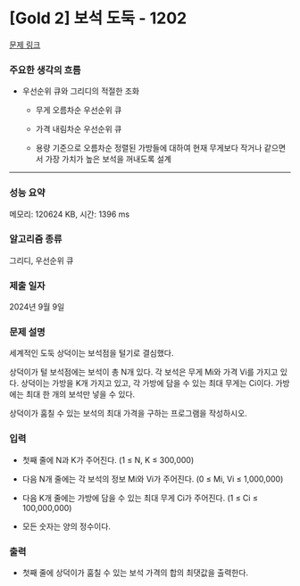 # [Gold 2] 보석 도둑 - 1202 

[문제 링크](https://www.acmicpc.net/problem/1202) 

### 주요한 생각의 흐름

- 우선순위 큐와 그리디의 적절한 조화

  - 무게 오름차순 우선순위 큐

  - 가격 내림차순 우선순위 큐

  - 용량 기준으로 오름차순 정렬된 가방들에 대하여 현재 무게보다 작거나 같으면서 가장 가치가 높은 보석을 꺼내도록 설계 

---

### 성능 요약

메모리: 120624 KB, 시간: 1396 ms

### 알고리즘 종류

그리디, 우선순위 큐

### 제출 일자

2024년 9월 9일

### 문제 설명

<p>세계적인 도둑 상덕이는 보석점을 털기로 결심했다.

상덕이가 털 보석점에는 보석이 총 N개 있다. 각 보석은 무게 Mi와 가격 Vi를 가지고 있다. 상덕이는 가방을 K개 가지고 있고, 각 가방에 담을 수 있는 최대 무게는 Ci이다. 가방에는 최대 한 개의 보석만 넣을 수 있다.

상덕이가 훔칠 수 있는 보석의 최대 가격을 구하는 프로그램을 작성하시오.</p>

### 입력 

- 첫째 줄에 N과 K가 주어진다. (1 ≤ N, K ≤ 300,000)

- 다음 N개 줄에는 각 보석의 정보 Mi와 Vi가 주어진다. (0 ≤ Mi, Vi ≤ 1,000,000)

- 다음 K개 줄에는 가방에 담을 수 있는 최대 무게 Ci가 주어진다. (1 ≤ Ci ≤ 100,000,000)

- 모든 숫자는 양의 정수이다.

### 출력 

- 첫째 줄에 상덕이가 훔칠 수 있는 보석 가격의 합의 최댓값을 출력한다.

